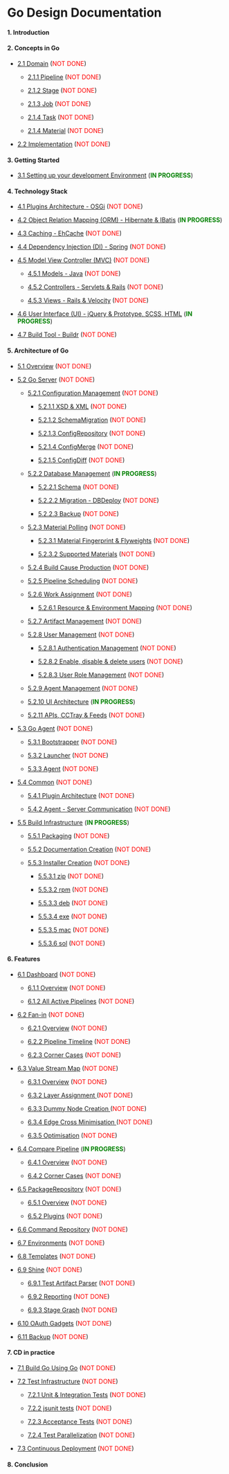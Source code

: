 # Go Design Documentation

#### 1. Introduction

#### 2. Concepts in Go

* [2.1 Domain](2/2.1.md) (<font color='red'>NOT DONE</font>)

    * [2.1.1 Pipeline](2/2.1.1.md) (<font color='red'>NOT DONE</font>)

    * [2.1.2 Stage](2/2.1.2.md) (<font color='red'>NOT DONE</font>)

    * [2.1.3 Job](2/2.1.3.md) (<font color='red'>NOT DONE</font>)

    * [2.1.4 Task](2/2.1.4.md) (<font color='red'>NOT DONE</font>)

    * [2.1.4 Material](2/2.1.4.md) (<font color='red'>NOT DONE</font>)

* [2.2 Implementation](2/2.2.md) (<font color='red'>NOT DONE</font>)

#### 3. Getting Started

* [3.1 Setting up your development Environment](3/3.1.md) (<font color='green'><b>IN PROGRESS</b></font>)

#### 4. Technology Stack

* [4.1 Plugins Architecture - OSGi](4/4.1.md) (<font color='red'>NOT DONE</font>)

* [4.2 Object Relation Mapping (ORM) - Hibernate & IBatis](4/4.2.md) (<font color='green'><b>IN PROGRESS</b></font>)

* [4.3 Caching - EhCache](4/4.3.md) (<font color='red'>NOT DONE</font>)

* [4.4 Dependency Injection (DI) - Spring](4/4.4.md) (<font color='red'>NOT DONE</font>)

* [4.5 Model View Controller (MVC)](4/4.5.md) (<font color='red'>NOT DONE</font>)

    * [4.5.1 Models - Java](4/4.5.1.md) (<font color='red'>NOT DONE</font>)

    * [4.5.2 Controllers - Servlets & Rails](4/4.5.2.md) (<font color='red'>NOT DONE</font>)

    * [4.5.3 Views - Rails & Velocity](4/4.5.3.md) (<font color='red'>NOT DONE</font>)

* [4.6 User Interface (UI) - jQuery & Prototype, SCSS, HTML](4/4.6.md) (<font color='green'><b>IN PROGRESS</b></font>)

* [4.7 Build Tool - Buildr](4/4.7.md) (<font color='red'>NOT DONE</font>)

#### 5. Architecture of Go

* [5.1 Overview](5/5.1.md) (<font color='red'>NOT DONE</font>)

* [5.2 Go Server](5/5.2.md) (<font color='red'>NOT DONE</font>)

    * [5.2.1 Configuration Management](5/5.2.1.md) (<font color='red'>NOT DONE</font>)

        * [5.2.1.1 XSD & XML](5/5.2.1.1.md) (<font color='red'>NOT DONE</font>)

        * [5.2.1.2 SchemaMigration](5/5.2.1.2.md) (<font color='red'>NOT DONE</font>)

        * [5.2.1.3 ConfigRepository](5/5.2.1.3.md) (<font color='red'>NOT DONE</font>)

        * [5.2.1.4 ConfigMerge](5/5.2.1.4.md) (<font color='red'>NOT DONE</font>)

        * [5.2.1.5 ConfigDiff](5/5.2.1.5.md) (<font color='red'>NOT DONE</font>)

    * [5.2.2 Database Management](5/5.2.2.md) (<font color='green'><b>IN PROGRESS</b></font>)

        * [5.2.2.1 Schema](5/5.2.2.1.md) (<font color='red'>NOT DONE</font>)

        * [5.2.2.2 Migration - DBDeploy](5/5.2.2.2.md) (<font color='red'>NOT DONE</font>)

        * [5.2.2.3 Backup](5/5.2.2.3.md) (<font color='red'>NOT DONE</font>)

    * [5.2.3 Material Polling](5/5.2.3.md) (<font color='red'>NOT DONE</font>)

        * [5.2.3.1 Material Fingerprint & Flyweights](5/5.2.3.1.md) (<font color='red'>NOT DONE</font>)

        * [5.2.3.2 Supported Materials](5/5.2.3.2.md) (<font color='red'>NOT DONE</font>)

    * [5.2.4 Build Cause Production](5/5.2.4.md) (<font color='red'>NOT DONE</font>)

    * [5.2.5 Pipeline Scheduling](5/5.2.5.md) (<font color='red'>NOT DONE</font>)

    * [5.2.6 Work Assignment](5/5.2.6.md) (<font color='red'>NOT DONE</font>)

        * [5.2.6.1 Resource & Environment Mapping](5/5.2.6.1.md) (<font color='red'>NOT DONE</font>)

    * [5.2.7 Artifact Management](5/5.2.7.md) (<font color='red'>NOT DONE</font>)

    * [5.2.8 User Management](5/5.2.8.md) (<font color='red'>NOT DONE</font>)

        * [5.2.8.1 Authentication Management](5/5.2.8.1.md) (<font color='red'>NOT DONE</font>)

        * [5.2.8.2 Enable, disable & delete users](5/5.2.8.2.md) (<font color='red'>NOT DONE</font>)

        * [5.2.8.3 User Role Management](5/5.2.8.3.md) (<font color='red'>NOT DONE</font>)

    * [5.2.9 Agent Management](5/5.2.9.md) (<font color='red'>NOT DONE</font>)

    * [5.2.10 UI Architecture](5/5.2.10.md) (<font color='green'><b>IN PROGRESS</b></font>)

    * [5.2.11 APIs, CCTray & Feeds](5/5.2.11.md) (<font color='red'>NOT DONE</font>)

* [5.3 Go Agent](5/5.3.md) (<font color='red'>NOT DONE</font>)

    * [5.3.1 Bootstrapper](5/5.3.1.md) (<font color='red'>NOT DONE</font>)

    * [5.3.2 Launcher](5/5.3.2.md) (<font color='red'>NOT DONE</font>)

    * [5.3.3 Agent](5/5.3.3.md) (<font color='red'>NOT DONE</font>)

* [5.4 Common](5/5.4.md) (<font color='red'>NOT DONE</font>)

    * [5.4.1 Plugin Architecture](5/5.4.1.md) (<font color='red'>NOT DONE</font>)

    * [5.4.2 Agent - Server Communication](5/5.4.2.md) (<font color='red'>NOT DONE</font>)

* [5.5 Build Infrastructure](5/5.5.md) (<font color='green'><b>IN PROGRESS</b></font>)

    * [5.5.1 Packaging](5/5.5.1.md) (<font color='red'>NOT DONE</font>)

    * [5.5.2 Documentation Creation](5/5.5.2.md) (<font color='red'>NOT DONE</font>)

    * [5.5.3 Installer Creation](5/5.5.3.md) (<font color='red'>NOT DONE</font>)

        * [5.5.3.1 zip](5/5.5.3.1.md) (<font color='red'>NOT DONE</font>)

        * [5.5.3.2 rpm](5/5.5.3.2.md) (<font color='red'>NOT DONE</font>)

        * [5.5.3.3 deb](5/5.5.3.3.md) (<font color='red'>NOT DONE</font>)

        * [5.5.3.4 exe](5/5.5.3.4.md) (<font color='red'>NOT DONE</font>)

        * [5.5.3.5 mac](5/5.5.3.5.md) (<font color='red'>NOT DONE</font>)

        * [5.5.3.6 sol](5/5.5.3.6.md) (<font color='red'>NOT DONE</font>)

#### 6. Features

* [6.1 Dashboard](6/6.1.md) (<font color='red'>NOT DONE</font>)

    * [6.1.1 Overview](6/6.1.1.md) (<font color='red'>NOT DONE</font>)

    * [6.1.2 All Active Pipelines](6/6.1.2.md) (<font color='red'>NOT DONE</font>)

* [6.2 Fan-in](6/6.2.md) (<font color='red'>NOT DONE</font>)

    * [6.2.1 Overview](6/6.2.1.md) (<font color='red'>NOT DONE</font>)

    * [6.2.2 Pipeline Timeline](6/6.2.2.md) (<font color='red'>NOT DONE</font>)

    * [6.2.3 Corner Cases](6/6.2.3.md) (<font color='red'>NOT DONE</font>)

* [6.3 Value Stream Map](6/6.3.md) (<font color='red'>NOT DONE</font>)

    * [6.3.1 Overview](6/6.3.1.md) (<font color='red'>NOT DONE</font>)

    * [6.3.2 Layer Assignment ](6/6.3.2.md) (<font color='red'>NOT DONE</font>)

    * [6.3.3 Dummy Node Creation   ](6/6.3.3.md) (<font color='red'>NOT DONE</font>)

    * [6.3.4 Edge Cross Minimisation   ](6/6.3.4.md) (<font color='red'>NOT DONE</font>)

    * [6.3.5 Optimisation](6/6.3.5.md) (<font color='red'>NOT DONE</font>)

* [6.4 Compare Pipeline](6/6.4.md) (<font color='green'><b>IN PROGRESS</b></font>)

    * [6.4.1 Overview](6/6.4.1.md) (<font color='red'>NOT DONE</font>)

    * [6.4.2 Corner Cases](6/6.4.2.md) (<font color='red'>NOT DONE</font>)

* [6.5 PackageRepository](6/6.5.md) (<font color='red'>NOT DONE</font>)

    * [6.5.1 Overview](6/6.5.1.md) (<font color='red'>NOT DONE</font>)

    * [6.5.2 Plugins](6/6.5.2.md) (<font color='red'>NOT DONE</font>)

* [6.6 Command Repository](6/6.6.md) (<font color='red'>NOT DONE</font>)

* [6.7 Environments](6/6.7.md) (<font color='red'>NOT DONE</font>)

* [6.8 Templates](6/6.8.md) (<font color='red'>NOT DONE</font>)

* [6.9 Shine](6/6.9.md) (<font color='red'>NOT DONE</font>)

    * [6.9.1 Test Artifact Parser](6/6.9.1.md) (<font color='red'>NOT DONE</font>)

    * [6.9.2 Reporting](6/6.9.2.md) (<font color='red'>NOT DONE</font>)

    * [6.9.3 Stage Graph](6/6.9.3.md) (<font color='red'>NOT DONE</font>)

* [6.10 OAuth Gadgets](6/6.10.md) (<font color='red'>NOT DONE</font>)

* [6.11 Backup](6/6.11.md) (<font color='red'>NOT DONE</font>)

#### 7. CD in practice

* [7.1 Build Go Using Go](7/7.1.md) (<font color='red'>NOT DONE</font>)

* [7.2 Test Infrastructure](7/7.2.md) (<font color='red'>NOT DONE</font>)

    * [7.2.1 Unit & Integration Tests](7/7.2.1.md) (<font color='red'>NOT DONE</font>)

    * [7.2.2 jsunit tests](7/7.2.2.md) (<font color='red'>NOT DONE</font>)

    * [7.2.3 Acceptance Tests](7/7.2.3.md) (<font color='red'>NOT DONE</font>)

    * [7.2.4 Test Parallelization](7/7.2.4.md) (<font color='red'>NOT DONE</font>)

* [7.3 Continuous Deployment](7/7.3.md) (<font color='red'>NOT DONE</font>)

#### 8. Conclusion

